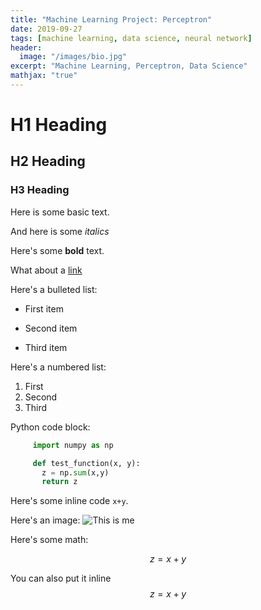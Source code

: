 ```yaml
---
title: "Machine Learning Project: Perceptron"
date: 2019-09-27
tags: [machine learning, data science, neural network]
header:
  image: "/images/bio.jpg"
excerpt: "Machine Learning, Perceptron, Data Science"
mathjax: "true"
---
```


# H1 Heading

## H2 Heading

### H3 Heading

Here is some basic text.

And here is some *italics*

Here's some **bold** text.

What about a [link](https://github.com/ijssaggu)

Here's a bulleted list:
* First item
+ Second item
- Third item

Here's a numbered list:
1. First
2. Second
3. Third

Python code block:
```python
     import numpy as np

     def test_function(x, y):
       z = np.sum(x,y)
       return z
```

Here's some inline code `x+y`.

Here's an image:
<img src="{{ site.url }}{{ site.baseurl }}/images/bio.jpg" alt="This is me">

Here's some math:

$$z=x+y$$

You can also put it inline $$z=x+y$$

